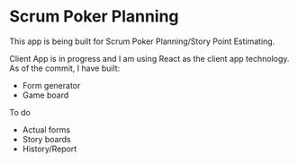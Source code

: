 # Scrum Poker Planning

This app is being built for Scrum Poker Planning/Story Point Estimating.

Client App is in progress and I am using React as the client app technology. As of the commit, I have built:
- Form generator
- Game board

To do 
- Actual forms
- Story boards
- History/Report
